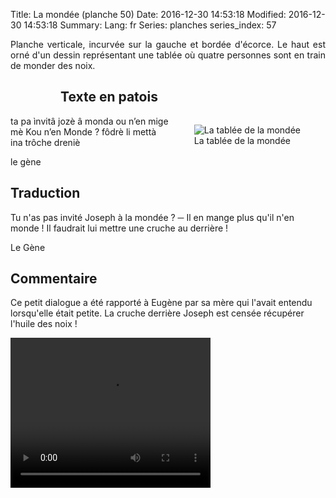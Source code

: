 Title: La mondée (planche 50)
Date: 2016-12-30 14:53:18
Modified: 2016-12-30 14:53:18
Summary: 
Lang: fr
Series: planches
series_index: 57

<p style="text-align:justify;">Planche verticale, incurvée sur la gauche et bordée d'écorce. Le haut est orné d'un dessin représentant une tablée où quatre personnes sont en train de monder des noix.</p>
<figure class="image-block" style="float: left;">
  <img alt="" src="{static}/images/planche_50-2.png">
  <figcaption style="max-width: 200px"></figcaption>
</figure>


## Texte en patois

<figure class="image-block" style="float: right;">
  <img alt="La tablée de la mondée" src="{static}/images/planche_50_dessin-2.png">
  <figcaption style="max-width: 249px">La tablée de la mondée</figcaption>
</figure>

ta pa ìnvitâ jozè â monda ou n’en mige mè Kou n’en Monde ? fôdrè li mettà ina trôche  dreniè

le gène

## Traduction
Tu n'as pas invité Joseph à la mondée ?
─   Il en mange plus qu'il n'en monde ! Il faudrait lui mettre une cruche au derrière !

Le Gène

## Commentaire
Ce petit dialogue a été rapporté à Eugène par sa mère qui l'avait entendu lorsqu'elle était petite. La cruche derrière Joseph est censée récupérer l'huile des noix !

<video width="320" height="240" controls>
  <source src="https://d1njpgd0ygatdn.cloudfront.net/video_50.mp4" type="video/mp4">
</video>
